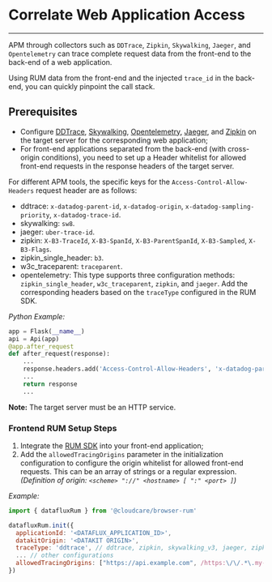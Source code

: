 # Correlate Web Application Access

---

APM through collectors such as `DDTrace`, `Zipkin`, `Skywalking`, `Jaeger`, and `Opentelemetry` can trace complete request data from the front-end to the back-end of a web application.

Using RUM data from the front-end and the injected `trace_id` in the back-end, you can quickly pinpoint the call stack.

## Prerequisites

- Configure [DDTrace](../../integrations/ddtrace.md), [Skywalking](../../integrations/skywalking.md), [Opentelemetry](../../integrations/opentelemetry.md), [Jaeger](../../integrations/jaeger.md), and [Zipkin](../../integrations/zipkin.md) on the target server for the corresponding web application;
- For front-end applications separated from the back-end (with cross-origin conditions), you need to set up a Header whitelist for allowed front-end requests in the response headers of the target server.

For different APM tools, the specific keys for the `Access-Control-Allow-Headers` request header are as follows:

- ddtrace: `x-datadog-parent-id`, `x-datadog-origin`, `x-datadog-sampling-priority`, `x-datadog-trace-id`.
- skywalking: `sw8`.
- jaeger: `uber-trace-id`.
- zipkin: `X-B3-TraceId`, `X-B3-SpanId`, `X-B3-ParentSpanId`, `X-B3-Sampled`, `X-B3-Flags`.
- zipkin_single_header: `b3`.
- w3c_traceparent: `traceparent`.
- opentelemetry: This type supports three configuration methods: `zipkin_single_header`, `w3c_traceparent`, `zipkin`, and `jaeger`. Add the corresponding headers based on the `traceType` configured in the RUM SDK.

*Python Example:*

```python
app = Flask(__name__)
api = Api(app)
@app.after_request
def after_request(response):
    ...
    response.headers.add('Access-Control-Allow-Headers', 'x-datadog-parent-id,x-datadog-sampled,x-datadog-sampling-priority,x-datadog-trace-id')
    ...
    return response
    ...
```

**Note:** The target server must be an HTTP service.

### Frontend RUM Setup Steps

1. Integrate the [RUM SDK](../../real-user-monitoring/web/app-access.md) into your front-end application;
2. Add the `allowedTracingOrigins` parameter in the initialization configuration to configure the origin whitelist for allowed front-end requests. This can be an array of strings or a regular expression. *(Definition of origin: `<scheme> "://" <hostname> [ ":" <port> ]`)*

*Example:*

```javascript
import { datafluxRum } from '@cloudcare/browser-rum'

datafluxRum.init({
  applicationId: '<DATAFLUX_APPLICATION_ID>',
  datakitOrigin: '<DATAKIT ORIGIN>',
  traceType: 'ddtrace', // ddtrace, zipkin, skywalking_v3, jaeger, zipkin_single_header, w3c_traceparent
  ... // other configurations
  allowedTracingOrigins: ["https://api.example.com", /https:\/\/.*\.my-api-domain\.com/]
})
```